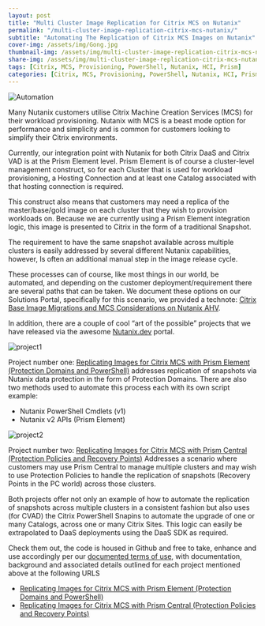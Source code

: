```yaml
---
layout: post
title: "Multi Cluster Image Replication for Citrix MCS on Nutanix"
permalink: "/multi-cluster-image-replication-citrix-mcs-nutanix/"
subtitle: "Automating The Replication of Citrix MCS Images on Nutanix"
cover-img: /assets/img/Gong.jpg
thumbnail-img: /assets/img/multi-cluster-image-replication-citrix-mcs-nutanix/logo-automation.png
share-img: /assets/img/multi-cluster-image-replication-citrix-mcs-nutanix/logo-automation.png
tags: [Citrix, MCS, Provisioning, PowerShell, Nutanix, HCI, Prism]
categories: [Citrix, MCS, Provisioning, PowerShell, Nutanix, HCI, Prism]
---
```


![Automation]({{site.baseurl}}/assets/img/multi-cluster-image-replication-citrix-mcs-nutanix/logo-automation.png)

Many Nutanix customers utilise Citrix Machine Creation Services (MCS) for their workload provisioning. Nutanix with MCS is a beast mode option for performance and simplicity and is common for customers looking to simplify their Citrix environments.

Currently, our integration point with Nutanix for both Citrix DaaS and Citrix VAD is at the Prism Element level. Prism Element is of course a cluster-level management construct, so for each Cluster that is used for workload provisioning, a Hosting Connection and at least one Catalog associated with that hosting connection is required.

This construct also means that customers may need a replica of the master/base/gold image on each cluster that they wish to provision workloads on. Because we are currently using a Prism Element integration logic, this image is presented to Citrix in the form of a traditional Snapshot.

The requirement to have the same snapshot available across multiple clusters is easily addressed by several different Nutanix capabilities, however, Is often an additional manual step in the image release cycle.

These processes can of course, like most things in our world, be automated, and depending on the customer deployment/requirement there are several paths that can be taken. We document these options on our Solutions Portal, specifically for this scenario, we provided a technote: [Citrix Base Image Migrations and MCS Considerations on Nutanix AHV](https://portal.nutanix.com/page/documents/solutions/details?targetId=TN-2181-Citrix-Base-Image-Migrations-and-MCS-on-Nutanix-AHV:TN-2181-Citrix-Base-Image-Migrations-and-MCS-on-Nutanix-AHV).

In addition, there are a couple of cool “art of the possible” projects that we have released via the awesome [Nutanix.dev](https://www.nutanix.dev/) portal.

![project1]({{site.baseurl}}/assets/img/multi-cluster-image-replication-citrix-mcs-nutanix/citrix_mcs_rep_pe.png)

Project number one: [Replicating Images for Citrix MCS with Prism Element (Protection Domains and PowerShell)](https://www.nutanix.dev/2023/07/03/replicating-images-for-citrix-mcs-with-prism-element-protection-domains-and-powershell/) addresses replication of snapshots via Nutanix data protection in the form of Protection Domains. There are also two methods used to automate this process each with its own script example:

-  Nutanix PowerShell Cmdlets (v1)
-  Nutanix v2 APIs (Prism Element)

![project2]({{site.baseurl}}/assets/img/multi-cluster-image-replication-citrix-mcs-nutanix/citrix_mcs_rep_pc.png)

Project number two: [Replicating Images for Citrix MCS with Prism Central (Protection Policies and Recovery Points)](https://www.nutanix.dev/2023/07/04/replicating-images-for-citrix-mcs-with-prism-central-protection-policies-and-recovery-points/) Addresses a scenario where customers may use Prism Central to manage multiple clusters and may wish to use Protection Policies to handle the replication of snapshots (Recovery Points in the PC world) across those clusters.

Both projects offer not only an example of how to automate the replication of snapshots across multiple clusters in a consistent fashion but also uses (for CVAD) the Citrix PowerShell Snapins to automate the upgrade of one or many Catalogs, across one or many Citrix Sites. This logic can easily be extrapolated to DaaS deployments using the DaaS SDK as required.

Check them out, the code is housed in Github and free to take, enhance and use accordingly per our [documented terms of use](https://www.nutanix.com/legal/terms-of-use), with documentation, background and associated details outlined for each project mentioned above at the following URLS

-  [Replicating Images for Citrix MCS with Prism Element (Protection Domains and PowerShell)](https://www.nutanix.dev/2023/07/03/replicating-images-for-citrix-mcs-with-prism-element-protection-domains-and-powershell/)
-  [Replicating Images for Citrix MCS with Prism Central (Protection Policies and Recovery Points)](https://www.nutanix.dev/2023/07/04/replicating-images-for-citrix-mcs-with-prism-central-protection-policies-and-recovery-points/)
